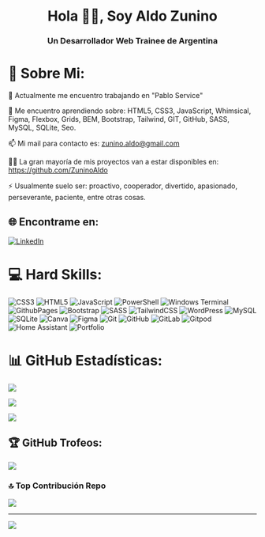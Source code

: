 <h1 align="center">Hola 🖖🏽, Soy Aldo Zunino</h1>
<h3 align="center">Un Desarrollador Web Trainee de Argentina</h3>

# 💫 Sobre Mi:

🔭 Actualmente me encuentro trabajando en "Pablo Service"

🌱 Me encuentro aprendiendo sobre: HTML5, CSS3, JavaScript, Whimsical, Figma, Flexbox, Grids, BEM, Bootstrap, Tailwind, GIT, GitHub, SASS, MySQL, SQLite, Seo.

📫 Mi mail para contacto es: zunino.aldo@gmail.com

👨‍💻 La gran mayoría de mis proyectos van a estar disponibles en: https://github.com/ZuninoAldo

⚡ Usualmente suelo ser: proactivo, cooperador, divertido, apasionado, perseverante, paciente, entre otras cosas.



## 🌐 Encontrame en:
[![LinkedIn](https://img.shields.io/badge/LinkedIn-%230077B5.svg?logo=linkedin&logoColor=white)](https://linkedin.com/in/aldo-leonel-zunino-becerra) 

# 💻 Hard Skills:
![CSS3](https://img.shields.io/badge/css3-%231572B6.svg?style=for-the-badge&logo=css3&logoColor=white) ![HTML5](https://img.shields.io/badge/html5-%23E34F26.svg?style=for-the-badge&logo=html5&logoColor=white) ![JavaScript](https://img.shields.io/badge/javascript-%23323330.svg?style=for-the-badge&logo=javascript&logoColor=%23F7DF1E) ![PowerShell](https://img.shields.io/badge/PowerShell-%235391FE.svg?style=for-the-badge&logo=powershell&logoColor=white) ![Windows Terminal](https://img.shields.io/badge/Windows%20Terminal-%234D4D4D.svg?style=for-the-badge&logo=windows-terminal&logoColor=white) ![GithubPages](https://img.shields.io/badge/github%20pages-121013?style=for-the-badge&logo=github&logoColor=white) ![Bootstrap](https://img.shields.io/badge/bootstrap-%238511FA.svg?style=for-the-badge&logo=bootstrap&logoColor=white) ![SASS](https://img.shields.io/badge/SASS-hotpink.svg?style=for-the-badge&logo=SASS&logoColor=white) ![TailwindCSS](https://img.shields.io/badge/tailwindcss-%2338B2AC.svg?style=for-the-badge&logo=tailwind-css&logoColor=white) ![WordPress](https://img.shields.io/badge/WordPress-%23117AC9.svg?style=for-the-badge&logo=WordPress&logoColor=white) ![MySQL](https://img.shields.io/badge/mysql-4479A1.svg?style=for-the-badge&logo=mysql&logoColor=white) ![SQLite](https://img.shields.io/badge/sqlite-%2307405e.svg?style=for-the-badge&logo=sqlite&logoColor=white) ![Canva](https://img.shields.io/badge/Canva-%2300C4CC.svg?style=for-the-badge&logo=Canva&logoColor=white) ![Figma](https://img.shields.io/badge/figma-%23F24E1E.svg?style=for-the-badge&logo=figma&logoColor=white) ![Git](https://img.shields.io/badge/git-%23F05033.svg?style=for-the-badge&logo=git&logoColor=white) ![GitHub](https://img.shields.io/badge/github-%23121011.svg?style=for-the-badge&logo=github&logoColor=white) ![GitLab](https://img.shields.io/badge/gitlab-%23181717.svg?style=for-the-badge&logo=gitlab&logoColor=white) ![Gitpod](https://img.shields.io/badge/gitpod-f06611.svg?style=for-the-badge&logo=gitpod&logoColor=white) ![Home Assistant](https://img.shields.io/badge/home%20assistant-%2341BDF5.svg?style=for-the-badge&logo=home-assistant&logoColor=white) ![Portfolio](https://img.shields.io/badge/Portfolio-%23000000.svg?style=for-the-badge&logo=firefox&logoColor=#FF7139)

# 📊 GitHub Estadísticas:
![](https://github-readme-stats.vercel.app/api?username=ZuninoAldo&theme=dark&hide_border=false&include_all_commits=true&count_private=true)

![](https://github-readme-streak-stats.herokuapp.com/?user=ZuninoAldo&theme=dark&hide_border=false)

![](https://github-readme-stats.vercel.app/api/top-langs/?username=ZuninoAldo&theme=dark&hide_border=false&include_all_commits=true&count_private=true&layout=compact)

## 🏆 GitHub Trofeos:
![](https://github-profile-trophy.vercel.app/?username=ZuninoAldo&theme=radical&no-frame=false&no-bg=true&margin-w=4)

### 🔝 Top Contribución Repo
![](https://github-contributor-stats.vercel.app/api?username=ZuninoAldo&limit=5&theme=dark&combine_all_yearly_contributions=true)

---

[![](https://visitcount.itsvg.in/api?id=ZuninoAldo&icon=2&color=13)](https://visitcount.itsvg.in)

